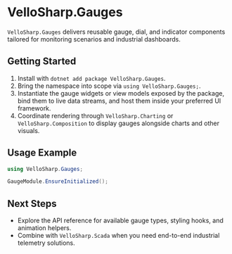 # VelloSharp.Gauges

`VelloSharp.Gauges` delivers reusable gauge, dial, and indicator components tailored for monitoring scenarios and industrial dashboards.

## Getting Started

1. Install with `dotnet add package VelloSharp.Gauges`.
2. Bring the namespace into scope via `using VelloSharp.Gauges;`.
3. Instantiate the gauge widgets or view models exposed by the package, bind them to live data streams, and host them inside your preferred UI framework.
4. Coordinate rendering through `VelloSharp.Charting` or `VelloSharp.Composition` to display gauges alongside charts and other visuals.

## Usage Example

```csharp
using VelloSharp.Gauges;

GaugeModule.EnsureInitialized();
```

## Next Steps

- Explore the API reference for available gauge types, styling hooks, and animation helpers.
- Combine with `VelloSharp.Scada` when you need end-to-end industrial telemetry solutions.

